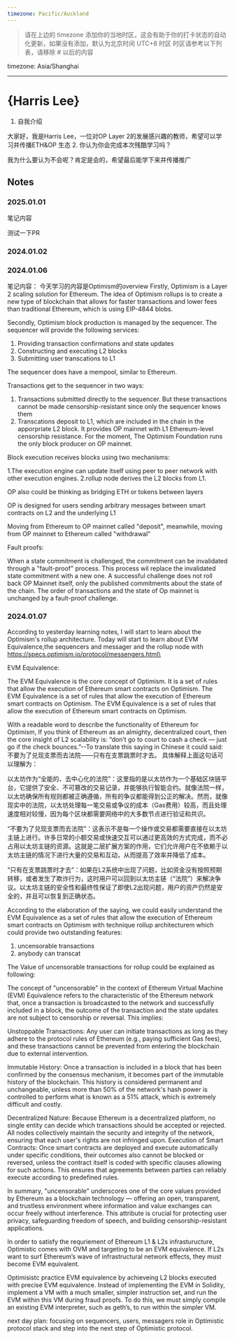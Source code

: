 ```yaml
---
timezone: Pacific/Auckland
---
```


> 请在上边的 timezone 添加你的当地时区，这会有助于你的打卡状态的自动化更新，如果没有添加，默认为北京时间 UTC+8 时区
> 时区请参考以下列表，请移除 # 以后的内容


timezone: Asia/Shanghai


---

# {Harris Lee}

1. 自我介绍

大家好，我是Harris Lee，一位对OP Layer 2的发展感兴趣的教师，希望可以学习并传播ETH&OP 生态
2. 你认为你会完成本次残酷学习吗？

我为什么要认为不会呢？肯定是会的，希望最后能学下来并传播推广

## Notes

<!-- Content_START -->

### 2025.01.01

笔记内容

测试一下PR
### 2024.01.02

### 2024.01.06

笔记内容：
今天学习的内容是Optimism的overview
Firstly, Optimism is a Layer 2 scaling solution for Ethereum. The idea of Optimism rollups is to create a new type of blockchain that allows for faster transactions and lower fees than traditional Ethereum, which is using EIP-4844 blobs.

Secondly, Optimism block production is managed by the sequencer. The sequencer will provide the following services:
1. Providing transaction confirmations and state updates
2. Constructing and executing L2 blocks
3. Submitting user transcations to L1

The sequencer does have a mempool, similar to Ethereum.

Transactions get to the sequencer in two ways: 
1. Transactions submitted directly to the sequencer. But these transactions cannot be made censorship-resistant since only the sequencer knows them
2. Transcations deposit to L1, which are included in the chain in the apporpriate L2 block. It provides OP mainnet with L1 Ethereum-level censorship resistance. For the moment, The Optimism Foundation runs the only block producer on OP mainnet.

Block execution receives blocks using two mechanisms:

1.The execution engine can update itself using peer to peer network with other execution engines.
2.rollup node derives the L2 blocks from L1.

OP also could be thinking as bridging ETH or tokens between layers

OP is designed for users sending arbitrary messages between smart contracts on L2 and the underlying L1

Moving from Ethereum to OP mainnet called "deposit", meanwhile, moving from OP mainnet to Ethereum called "withdrawal"

Fault proofs:

When a state commitment is challenged, the commitment can  be invalidated through a "fault-proof" process. This process wil replace the invalidated state commitment with a new one. A successful challenge does not roll back OP Mainnet itself, only the published commitments about the state of the chain. The order of transactions and the state of Op mainnet is unchanged by a fault-proof challenge.

### 2024.01.07

According to yesterday learning notes, I will start to learn about the Optimism's rollup architecture. Today will start to learn about EVM Equivalence,the sequencers and messager and the rollup node  with https://specs.optimism.io/protocol/messengers.html\

EVM Equivalence:

The EVM Equivalence is the core concept of Optimism. It is a set of rules that allow the execution of Ethereum smart contracts on Optimism. The EVM Equivalence is a set of rules that allow the execution of Ethereum smart contracts on Optimism. The EVM Equivalence is a set of rules that allow the execution of Ethereum smart contracts on Optimism.

With a readable word to describe the functionality of Ethereum for Optimism,  If you think of Ethereum as an almighty, decentralized court, then the core insight of L2 scalability is: “don’t go to court to cash a check — just go if the check bounces.”--To translate this saying in Chinese it could said:不要为了兑现支票而去法院——只有在支票跳票时才去。
具体解释上面这句话可以理解为：

以太坊作为“全能的、去中心化的法院”：这里指的是以太坊作为一个基础区块链平台，它提供了安全、不可篡改的交易记录，并能够执行智能合约。就像法院一样，以太坊确保所有规则都被正确遵循，所有的争议都能得到公正的解决。然而，就像现实中的法院，以太坊处理每一笔交易或争议的成本（Gas费用）较高，而且处理速度相对较慢，因为每个区块都需要网络中的大多数节点进行验证和共识。

“不要为了兑现支票而去法院”：这表示不是每一个操作或交易都需要直接在以太坊主链上进行。许多日常的小额交易或快速交互可以通过更高效的方式完成，而不必占用以太坊主链的资源。这就是二层扩展方案的作用，它们允许用户在不依赖于以太坊主链的情况下进行大量的交易和互动，从而提高了效率并降低了成本。

“只有在支票跳票时才去”：如果在L2系统中出现了问题，比如资金没有按照预期转移，或者发生了欺诈行为，这时用户可以回到以太坊主链（“法院”）来解决争议。以太坊主链的安全性和最终性保证了即使L2出现问题，用户的资产仍然是安全的，并且可以恢复到正确状态。

According to the elaboration of the saying, we could easily understand the EVM Equivalence as a set of rules that allow the execution of Ethereum smart contracts on Optimism with technique rollup architecturem which could provide two outstanding features:
1. uncensorable transactions
2. anybody can transcat

The Value of uncensorable transactions for rollup could be explained as following:

The concept of "uncensorable" in the context of Ethereum Virtual Machine (EVM) Equivalence refers to the characteristic of the Ethereum network that, once a transaction is broadcasted to the network and successfully included in a block, the outcome of the transaction and the state updates are not subject to censorship or reversal. This implies:

Unstoppable Transactions: Any user can initiate transactions as long as they adhere to the protocol rules of Ethereum (e.g., paying sufficient Gas fees), and these transactions cannot be prevented from entering the blockchain due to external intervention.

Immutable History: Once a transaction is included in a block that has been confirmed by the consensus mechanism, it becomes part of the immutable history of the blockchain. This history is considered permanent and unchangeable, unless more than 50% of the network's hash power is controlled to perform what is known as a 51% attack, which is extremely difficult and costly.

Decentralized Nature: Because Ethereum is a decentralized platform, no single entity can decide which transactions should be accepted or rejected. All nodes collectively maintain the security and integrity of the network, ensuring that each user's rights are not infringed upon.
Execution of Smart Contracts: Once smart contracts are deployed and execute automatically under specific conditions, their outcomes also cannot be blocked or reversed, unless the contract itself is coded with specific clauses allowing for such actions. This ensures that agreements between parties can reliably execute according to predefined rules.

In summary, "uncensorable" underscores one of the core values provided by Ethereum as a blockchain technology — offering an open, transparent, and trustless environment where information and value exchanges can occur freely without interference. This attribute is crucial for protecting user privacy, safeguarding freedom of speech, and building censorship-resistant applications.

In order to satisfy the requriement of Ethereum L1 & L2s infrasturucture, Optimistic comes with OVM and targeting to be an EVM equivalence. If L2s want to surf Ethereum’s wave of infrastructural network effects, they must become EVM equivalent.

Optimisistc practice EVM equivalence by achieveing L2 blocks executed with precise EVM equivalence. Instead of implementing the EVM in Solidity, implement a VM with a much smaller, simpler instruction set, and run the EVM within this VM during fraud proofs. To do this, we must simply compile an existing EVM interpreter, such as geth’s, to run within the simpler VM.

next day plan: focusing on sequencers, users, messagers role in Optimistic protocol stack and step into the next step of Optimistic protocol.




<!-- Content_END -->
